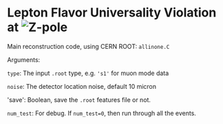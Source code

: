 # Lepton Flavor Universality Violation at <img src="https://latex.codecogs.com/svg.latex?\Large&space;Z" title="Z" />-pole

Main reconstruction code, using CERN ROOT: `allinone.C`

Arguments: 

`type`: The input `.root` type, e.g. `'s1'` for muon mode data

`noise`: The detector location noise, default 10 micron 

'save': Boolean, save the `.root` features file or not.

`num_test`: For debug. If `num_test=0`, then run through all the events.
